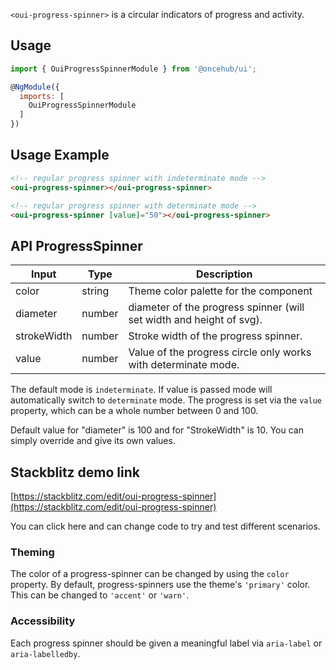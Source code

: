 `<oui-progress-spinner>` is a circular indicators of progress and activity.

## Usage

```js
import { OuiProgressSpinnerModule } from '@oncehub/ui';

@NgModule({
  imports: [
    OuiProgressSpinnerModule
  ]
})
```

## Usage Example

```html
<!-- regular progress spinner with indeterminate mode -->
<oui-progress-spinner></oui-progress-spinner>

<!-- regular progress spinner with determinate mode -->
<oui-progress-spinner [value]="50"></oui-progress-spinner>
```

## API ProgressSpinner

| Input       | Type   | Description                                                          |
| ----------- | ------ | -------------------------------------------------------------------- |
| color       | string | Theme color palette for the component                                |
| diameter    | number | diameter of the progress spinner (will set width and height of svg). |
| strokeWidth | number | Stroke width of the progress spinner.                                |
| value       | number | Value of the progress circle only works with determinate mode.       |

The default mode is `indeterminate`. If value is passed mode will automatically switch to `determinate` mode. The progress is set via the `value` property, which can be a whole number between 0 and 100.

Default value for "diameter" is 100 and for "StrokeWidth" is 10. You can simply override and give its own values.

## Stackblitz demo link

[https://stackblitz.com/edit/oui-progress-spinner](https://stackblitz.com/edit/oui-progress-spinner)

You can click here and can change code to try and test different scenarios.

### Theming

The color of a progress-spinner can be changed by using the `color` property. By default,
progress-spinners use the theme's `'primary'` color. This can be changed to `'accent'` or `'warn'`.

### Accessibility

Each progress spinner should be given a meaningful label via `aria-label` or `aria-labelledby`.
